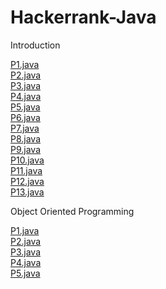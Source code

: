 # Hackerrank-Java

Introduction

[P1.java](https://www.hackerrank.com/challenges/welcome-to-java/problem)  
[P2.java](https://www.hackerrank.com/challenges/java-stdin-and-stdout-1/problem)  
[P3.java](https://www.hackerrank.com/challenges/java-if-else/problem)  
[P4.java](https://www.hackerrank.com/challenges/java-stdin-stdout/problem)  
[P5.java](https://www.hackerrank.com/challenges/java-output-formatting/problem)  
[P6.java](https://www.hackerrank.com/challenges/java-loops-i/problem)  
[P7.java](https://www.hackerrank.com/challenges/java-loops/problem)  
[P8.java](https://www.hackerrank.com/challenges/java-datatypes/problem)  
[P9.java](https://www.hackerrank.com/challenges/java-end-of-file/problem)  
[P10.java](https://www.hackerrank.com/challenges/java-static-initializer-block/problem)  
[P11.java](https://www.hackerrank.com/challenges/java-int-to-string/problem)  
[P12.java](https://www.hackerrank.com/challenges/java-date-and-time/problem)  
[P13.java](https://www.hackerrank.com/challenges/java-currency-formatter/problem)  

Object Oriented Programming

[P1.java](https://www.hackerrank.com/challenges/java-inheritance-1/problem)  
[P2.java](https://www.hackerrank.com/challenges/java-inheritance-2/problem)  
[P3.java](https://www.hackerrank.com/challenges/java-abstract-class/problem)  
[P4.java](https://www.hackerrank.com/challenges/java-interface/problem)  
[P5.java](https://www.hackerrank.com/challenges/java-method-overriding/problem)  
